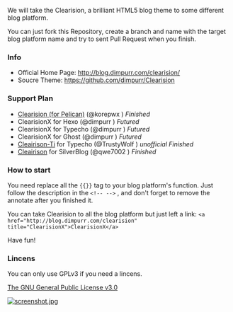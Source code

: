 We will take the Clearision, a brilliant HTML5 blog theme to some different blog platform.

You can just fork this Repository, create a branch and name with the target blog platform name and try to sent Pull Request when you finish.

### Info

* Official Home Page: http://blog.dimpurr.com/clearision/ 
* Soucre Theme: https://github.com/dimpurr/Clearision

### Support Plan

* [Clearision (for Pelican)](https://github.com/korepwx/pelican-themes/tree/master/clearision) (@korepwx ) *Finished*
* ClearisionX for Hexo (@dimpurr ) *Futured*
* ClearisionX for Typecho (@dimpurr ) *Futured*
* ClearisionX for Ghost (@dimpurr ) *Futured*
* [Cleairison-Ti](https://github.com/TrustyWolf/Clearision-Ti) for Typecho (@TrustyWolf ) *unofficial* *Finished*
* [Cleairison](https://github.com/SilverBlogTheme/clearision) for SilverBlog (@qwe7002 ) *Finished*

### How to start

You need replace all the `{{}}` tag to your blog platform's function. Just follow the description in the `<!-- -->` , and don't forget to remove the annotate after you finished it.

You can take Clearision to all the blog platform but just left a link: `<a href="http://blog.dimpurr.com/clearision" title="ClearisionX">ClearisionX</a>`

Have fun!

### Lincens

You can only use GPLv3 if you need a lincens.

[The GNU General Public License v3.0](http://www.gnu.org/licenses/gpl.html)

[![screenshot.jpg](https://i.loli.net/2017/11/26/5a1ad56760436.jpg)](https://i.loli.net/2017/11/26/5a1ad56760436.jpg)

